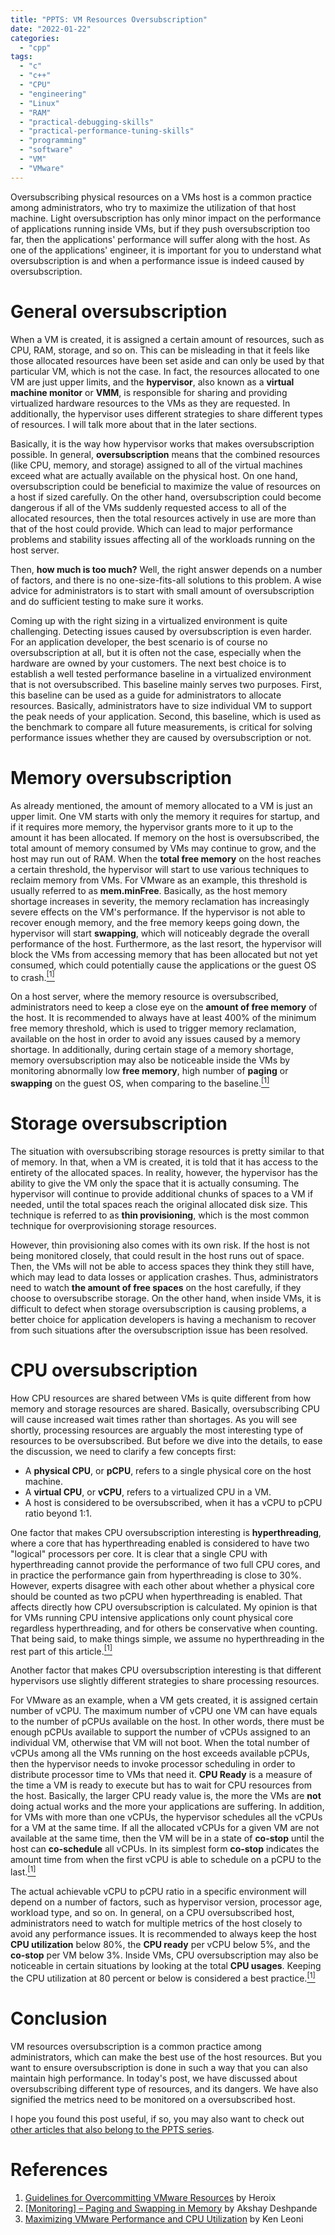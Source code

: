 ```yaml
---
title: "PPTS: VM Resources Oversubscription"
date: "2022-01-22"
categories:
  - "cpp"
tags:
  - "c"
  - "c++"
  - "CPU"
  - "engineering"
  - "Linux"
  - "RAM"
  - "practical-debugging-skills"
  - "practical-performance-tuning-skills"
  - "programming"
  - "software"
  - "VM"
  - "VMware"
---
```


Oversubscribing physical resources on a VMs host is a common practice among administrators, who try to maximize the utilization of that host machine. Light oversubscription has only minor impact on the performance of applications running inside VMs, but if they push oversubscription too far, then the applications' performance will suffer along with the host. As one of the applications' engineer, it is important for you to understand what oversubscription is and when a performance issue is indeed caused by oversubscription.


# General oversubscription

When a VM is created, it is assigned a certain amount of resources, such as CPU, RAM, storage, and so on. This can be misleading in that it feels like those allocated resources have been set aside and can only be used by that particular VM, which is not the case. In fact, the resources allocated to one VM are just upper limits, and the **hypervisor**, also known as a **virtual machine monitor** or **VMM**, is responsible for sharing and providing virtualized hardware resources to the VMs as they are requested. In additionally, the hypervisor uses different strategies to share different types of resources. I will talk more about that in the later sections.

Basically, it is the way how hypervisor works that makes oversubscription possible. In general, **oversubscription** means that the combined resources (like CPU, memory, and storage) assigned to all of the virtual machines exceed what are actually available on the physical host. On one hand, oversubscription could be beneficial to maximize the value of resources on a host if sized carefully. On the other hand, oversubscription could become dangerous if all of the VMs suddenly requested access to all of the allocated resources, then the total resources actively in use are more than that of the host could provide. Which can lead to major performance problems and stability issues affecting all of the workloads running on the host server.

Then, **how much is too much?** Well, the right answer depends on a number of factors, and there is no one-size-fits-all solutions to this problem. A wise advice for administrators is to start with small amount of oversubscription and do sufficient testing to make sure it works.

Coming up with the right sizing in a virtualized environment is quite challenging. Detecting issues caused by oversubscription is even harder. For an application developer, the best scenario is of course no oversubscription at all, but it is often not the case, especially when the hardware are owned by your customers. The next best choice is to establish a well tested performance baseline in a virtualized environment that is not oversubscribed. This baseline mainly serves two purposes. First, this baseline can be used as a guide for administrators to allocate resources. Basically, administrators have to size individual VM to support the peak needs of your application. Second, this baseline, which is used as the benchmark to compare all future measurements, is critical for solving performance issues whether they are caused by oversubscription or not.


# Memory oversubscription

As already mentioned, the amount of memory allocated to a VM is just an upper limit. One VM starts with only the memory it requires for startup, and if it requires more memory, the hypervisor grants more to it up to the amount it has been allocated. If memory on the host is oversubscribed, the total amount of memory consumed by VMs may continue to grow, and the host may run out of RAM. When the **total free memory** on the host reaches a certain threshold, the hypervisor will start to use various techniques to reclaim memory from VMs. For VMware as an example, this threshold is usually referred to as **mem.minFree**. Basically, as the host memory shortage increases in severity, the memory reclamation has increasingly severe effects on the VM's performance. If the hypervisor is not able to recover enough memory, and the free memory keeps going down, the hypervisor will start **swapping**, which will noticeably degrade the overall performance of the host. Furthermore, as the last resort, the hypervisor will block the VMs from accessing memory that has been allocated but not yet consumed, which could potentially cause the applications or the guest OS to crash.[<sup>\[1\]</sup>](#references)

On a host server, where the memory resource is oversubscribed, administrators need to keep a close eye on the **amount of free memory** of the host. It is recommended to always have at least 400% of the minimum free memory threshold, which is used to trigger memory reclamation, available on the host in order to avoid any issues caused by a memory shortage. In additionally, during certain stage of a memory shortage, memory oversubscription may also be noticeable inside the VMs by monitoring abnormally low **free memory**, high number of **paging** or **swapping** on the guest OS, when comparing to the baseline.[<sup>\[1\]</sup>](#references)


# Storage oversubscription

The situation with oversubscribing storage resources is pretty similar to that of memory. In that, when a VM is created, it is told that it has access to the entirety of the allocated spaces. In reality, however, the hypervisor has the ability to give the VM only the space that it is actually consuming. The hypervisor will continue to provide additional chunks of spaces to a VM if needed, until the total spaces reach the original allocated disk size. This technique is referred to as **thin provisioning**, which is the most common technique for overprovisioning storage resources.

However, thin provisioning also comes with its own risk. If the host is not being monitored closely, that could result in the host runs out of space. Then, the VMs will not be able to access spaces they think they still have, which may lead to data losses or application crashes. Thus, administrators need to watch **the amount of free spaces** on the host carefully, if they choose to oversubscribe storage. On the other hand, when inside VMs, it is difficult to defect when storage oversubscription is causing problems, a better choice for application developers is having a mechanism to recover from such situations after the oversubscription issue has been resolved.


# CPU oversubscription

How CPU resources are shared between VMs is quite different from how memory and storage resources are shared. Basically, oversubscribing CPU will cause increased wait times rather than shortages. As you will see shortly, processing resources are arguably the most interesting type of resources to be oversubscribed. But before we dive into the details, to ease the discussion, we need to clarify a few concepts first:

* A **physical CPU**, or **pCPU**, refers to a single physical core on the host machine.
* A **virtual CPU**, or **vCPU**, refers to a virtualized CPU in a VM.
* A host is considered to be oversubscribed, when it has a vCPU to pCPU ratio beyond 1:1.

One factor that makes CPU oversubscription interesting is **hyperthreading**, where a core that has hyperthreading enabled is considered to have two "logical" processors per core. It is clear that a single CPU with hyperthreading cannot provide the performance of two full CPU cores, and in practice the performance gain from hyperthreading is close to 30%. However, experts disagree with each other about whether a physical core should be counted as two pCPU when hyperthreading is enabled. That affects directly how CPU oversubscription is calculated. My opinion is that for VMs running CPU intensive applications only count physical core regardless hyperthreading, and for others be conservative when counting. That being said, to make things simple, we assume no hyperthreading in the rest part of this article.[<sup>\[1\]</sup>](#references)

Another factor that makes CPU oversubscription interesting is that different hypervisors use slightly different strategies to share processing resources.

For VMware as an example, when a VM gets created, it is assigned certain number of vCPU. The maximum number of vCPU one VM can have equals to the number of pCPUs available on the host. In other words, there must be enough pCPUs available to support the number of vCPUs assigned to an individual VM, otherwise that VM will not boot. When the total number of vCPUs among all the VMs running on the host exceeds available pCPUs, then the hypervisor needs to invoke processor scheduling in order to distribute processor time to VMs that need it. **CPU Ready** is a measure of the time a VM is ready to execute but has to wait for CPU resources from the host. Basically, the larger CPU ready value is, the more the VMs are **not** doing actual works and the more your applications are suffering. In addition, for VMs with more than one vCPUs, the hypervisor schedules all the vCPUs for a VM at the same time. If all the allocated vCPUs for a given VM are not available at the same time, then the VM will be in a state of **co-stop** until the host can **co-schedule** all vCPUs. In its simplest form **co-stop** indicates the amount time from when the first vCPU is able to schedule on a pCPU to the last.[<sup>\[1\]</sup>](#references)

The actual achievable vCPU to pCPU ratio in a specific environment will depend on a number of factors, such as hypervisor version, processor age, workload type, and so on. In general, on a CPU oversubscribed host, administrators need to watch for multiple metrics of the host closely to avoid any performance issues. It is recommended to always keep the host **CPU utilization** below 80%, the **CPU ready** per vCPU below 5%, and the **co-stop** per VM below 3%. Inside VMs, CPU oversubscription may also be noticeable in certain situations by looking at the total **CPU usages**. Keeping the CPU utilization at 80 percent or below is considered a best practice.[<sup>\[1\]</sup>](#references)


# Conclusion

VM resources oversubscription is a common practice among administrators, which can make the best use of the host resources. But you want to ensure oversubscription is done in such a way that you can also maintain high performance. In today's post, we have discussed about oversubscribing different type of resources, and its dangers. We have also signified the metrics need to be monitored on a oversubscribed host.

I hope you found this post useful, if so, you may also want to check out [other articles that also belong to the PPTS series](/ppts). <!-- JEKYLL_RELATIVE_URL_CHECK_SKIP_LINE -->


# References

1. [Guidelines for Overcommitting VMware Resources](https://www.heroix.com/download/Guidelines_for_Overcommitting_VMware_Resources.pdf) by Heroix
1. [\[Monitoring\] – Paging and Swapping in Memory](https://performanceengineeringin.wordpress.com/2019/12/09/monitoring-paging-and-swapping-in-memory/) by Akshay Deshpande
1. [Maximizing VMware Performance and CPU Utilization](https://www.heroix.com/blog/vmware-vcpu-over-allocation/) by Ken Leoni
